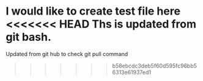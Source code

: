 I would like to create test file here
<<<<<<< HEAD
Ths is updated from git bash.
=======
Updated from git hub to check git pull command
>>>>>>> b58ebcdc3deb5f60d595fc96bb56313e61937ed1
